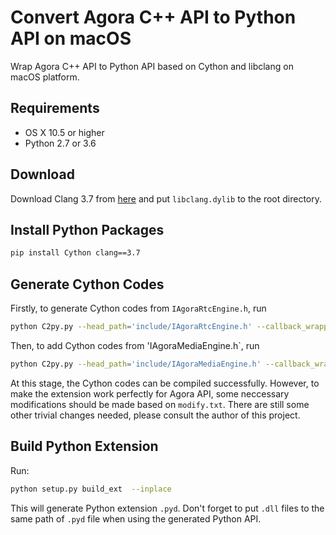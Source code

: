 # Convert Agora C++ API to Python API on macOS
Wrap Agora C++ API to Python API based on Cython and libclang on macOS platform.

## Requirements
- OS X 10.5 or higher
- Python 2.7 or 3.6

## Download
Download Clang 3.7 from [here](http://releases.llvm.org/download.html) and put `libclang.dylib` to the root directory.

## Install Python Packages
```bash
pip install Cython clang==3.7
```

## Generate Cython Codes
Firstly, to generate Cython codes from `IAgoraRtcEngine.h`, run
```bash
python C2py.py --head_path='include/IAgoraRtcEngine.h' --callback_wrapper='EventHandlerWrapper.h' --target_file_name='IAgoraRtcEngine'  --mode='new'
```
Then, to add Cython codes from 'IAgoraMediaEngine.h`, run
```bash
python C2py.py --head_path='include/IAgoraMediaEngine.h' --callback_wrapper='VideoFrameObserverWrapper.h' --target_file_name='IAgoraRtcEngine'  --mode='add'  --extern_pxd='extern_pxd.txt'  --extern_pyx='extern_pyx.txt'
```
At this stage, the Cython codes can be compiled successfully. However, to make the extension work perfectly for Agora API, some neccessary modifications should be made based on `modify.txt`. There are still some other trivial changes needed, please consult the author of this project.

## Build Python Extension
Run:
```bash
python setup.py build_ext  --inplace 
```
This will generate Python extension `.pyd`. Don't forget to put `.dll` files to the same path of `.pyd` file when using the generated Python API.
